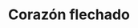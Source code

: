 ---
title: Corazón flechado
date: 
draft: false

# descripcion
description : Corazón flechado

materials: Plata 925

color: Plateado

dimensions: 3cm x 2,3cm

code: 02-14-0208

type: "Dijes"

categories: []

price: $3.170,00

# Images
# first image will be shown in the product page
images:
  # - image: "images/path_to_image"
  # La ubicacion de las imagenes es imagenes/Dijes/Dijes.Plata/02-14-0208-corazon-flechado
  - image: "./images/dijes/plata/02-14-0208-corazon-flechado.JPG"
---
